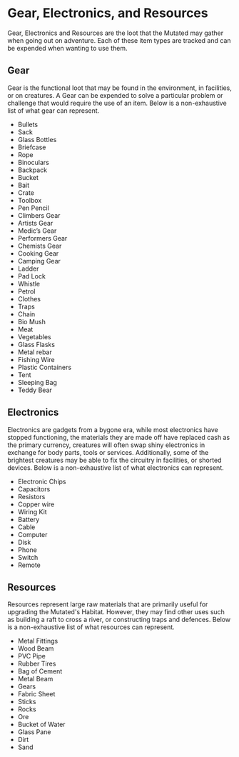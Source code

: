 # Gear, Electronics, and Resources

Gear, Electronics and Resources are the loot that the Mutated may gather when going out on adventure. Each of these item types are tracked and can be expended when wanting to use them.

## Gear

Gear is the functional loot that may be found in the environment, in facilities, or on creatures. A Gear can be expended to solve a particular problem or challenge that would require the use of an item. Below is a non-exhaustive list of what gear can represent.

- Bullets
- Sack
- Glass Bottles
- Briefcase
- Rope
- Binoculars
- Backpack
- Bucket
- Bait
- Crate
- Toolbox
- Pen Pencil
- Climbers Gear
- Artists Gear
- Medic’s Gear
- Performers Gear
- Chemists Gear
- Cooking Gear
- Camping Gear
- Ladder
- Pad Lock
- Whistle
- Petrol
- Clothes
- Traps
- Chain
- Bio Mush
- Meat
- Vegetables
- Glass Flasks
- Metal rebar
- Fishing Wire
- Plastic Containers
- Tent
- Sleeping Bag
- Teddy Bear

## Electronics

Electronics are gadgets from a bygone era, while most electronics have stopped functioning, the materials they are made off have replaced cash as the primary currency, creatures will often swap shiny electronics in exchange for body parts, tools or services. Additionally, some of the brightest creatures may be able to fix the circuitry in facilities, or shorted devices. Below is a non-exhaustive list of what electronics can represent.

- Electronic Chips
- Capacitors
- Resistors
- Copper wire
- Wiring Kit
- Battery
- Cable
- Computer
- Disk
- Phone
- Switch
- Remote

## Resources

Resources represent large raw materials that are primarily useful for upgrading the Mutated's Habitat. However, they may find other uses such as building a raft to cross a river, or constructing traps and defences. Below is a non-exhaustive list of what resources can represent.

- Metal Fittings
- Wood Beam
- PVC Pipe
- Rubber Tires
- Bag of Cement
- Metal Beam
- Gears
- Fabric Sheet
- Sticks
- Rocks
- Ore
- Bucket of Water
- Glass Pane
- Dirt
- Sand
